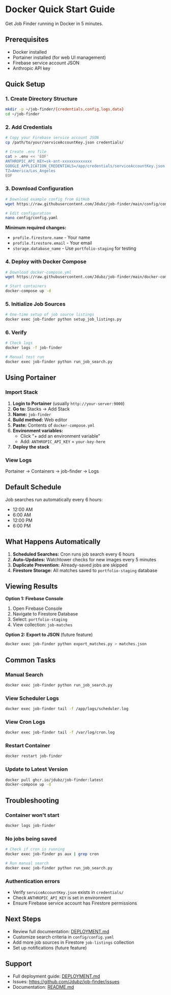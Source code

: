 # Docker Quick Start Guide

Get Job Finder running in Docker in 5 minutes.

## Prerequisites

- Docker installed
- Portainer installed (for web UI management)
- Firebase service account JSON
- Anthropic API key

## Quick Setup

### 1. Create Directory Structure

```bash
mkdir -p ~/job-finder/{credentials,config,logs,data}
cd ~/job-finder
```

### 2. Add Credentials

```bash
# Copy your Firebase service account JSON
cp /path/to/your/serviceAccountKey.json credentials/

# Create .env file
cat > .env << 'EOF'
ANTHROPIC_API_KEY=sk-ant-xxxxxxxxxxxxx
GOOGLE_APPLICATION_CREDENTIALS=/app/credentials/serviceAccountKey.json
TZ=America/Los_Angeles
EOF
```

### 3. Download Configuration

```bash
# Download example config from GitHub
wget https://raw.githubusercontent.com/Jdubz/job-finder/main/config/config.yaml -O config/config.yaml

# Edit configuration
nano config/config.yaml
```

**Minimum required changes:**
- `profile.firestore.name` - Your name
- `profile.firestore.email` - Your email
- `storage.database_name` - Use `portfolio-staging` for testing

### 4. Deploy with Docker Compose

```bash
# Download docker-compose.yml
wget https://raw.githubusercontent.com/Jdubz/job-finder/main/docker-compose.yml

# Start containers
docker-compose up -d
```

### 5. Initialize Job Sources

```bash
# One-time setup of job source listings
docker exec job-finder python setup_job_listings.py
```

### 6. Verify

```bash
# Check logs
docker logs -f job-finder

# Manual test run
docker exec job-finder python run_job_search.py
```

## Using Portainer

### Import Stack

1. **Login to Portainer** (usually `http://your-server:9000`)
2. **Go to:** Stacks → Add Stack
3. **Name:** `job-finder`
4. **Build method:** Web editor
5. **Paste:** Contents of `docker-compose.yml`
6. **Environment variables:**
   - Click "+ add an environment variable"
   - Add: `ANTHROPIC_API_KEY` = `your-key-here`
7. **Deploy the stack**

### View Logs

Portainer → Containers → job-finder → Logs

## Default Schedule

Job searches run automatically every 6 hours:
- 12:00 AM
- 6:00 AM
- 12:00 PM
- 6:00 PM

## What Happens Automatically

1. **Scheduled Searches:** Cron runs job search every 6 hours
2. **Auto-Updates:** Watchtower checks for new images every 5 minutes
3. **Duplicate Prevention:** Already-saved jobs are skipped
4. **Firestore Storage:** All matches saved to `portfolio-staging` database

## Viewing Results

**Option 1: Firebase Console**
1. Open Firebase Console
2. Navigate to Firestore Database
3. Select: `portfolio-staging`
4. View collection: `job-matches`

**Option 2: Export to JSON** (future feature)
```bash
docker exec job-finder python export_matches.py > matches.json
```

## Common Tasks

### Manual Search
```bash
docker exec job-finder python run_job_search.py
```

### View Scheduler Logs
```bash
docker exec job-finder tail -f /app/logs/scheduler.log
```

### View Cron Logs
```bash
docker exec job-finder tail -f /var/log/cron.log
```

### Restart Container
```bash
docker restart job-finder
```

### Update to Latest Version
```bash
docker pull ghcr.io/jdubz/job-finder:latest
docker-compose up -d
```

## Troubleshooting

### Container won't start
```bash
docker logs job-finder
```

### No jobs being saved
```bash
# Check if cron is running
docker exec job-finder ps aux | grep cron

# Run manual search
docker exec job-finder python run_job_search.py
```

### Authentication errors
- Verify `serviceAccountKey.json` exists in `credentials/`
- Check `ANTHROPIC_API_KEY` is set in environment
- Ensure Firebase service account has Firestore permissions

## Next Steps

- Review full documentation: [DEPLOYMENT.md](DEPLOYMENT.md)
- Customize search criteria in `config/config.yaml`
- Add more job sources in Firestore `job-listings` collection
- Set up notifications (future feature)

## Support

- Full deployment guide: [DEPLOYMENT.md](DEPLOYMENT.md)
- Issues: https://github.com/Jdubz/job-finder/issues
- Documentation: [README.md](README.md)
